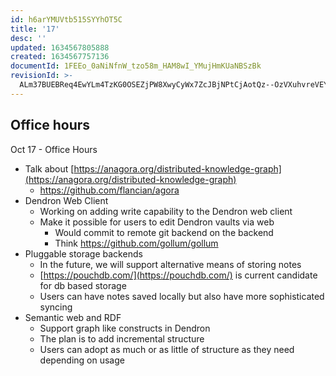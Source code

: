 ```yaml
---
id: h6arYMUVtb515SYYhOT5C
title: '17'
desc: ''
updated: 1634567805888
created: 1634567757136
documentId: 1FEEo_0aNiNfnW_tzo58m_HAM8wI_YMujHmKUaNBSzBk
revisionId: >-
  ALm37BUEBReq4EwYLm4TzKG0OSEZjPW8XwyCyWx7ZcJBjNPtCjAotQz--OzVXuhvreVEYYWGI1GdGdCPaVo63A
---
```



##  Office hours

Oct 17 - Office Hours

- Talk about [https://anagora.org/distributed-knowledge-graph](https://anagora.org/distributed-knowledge-graph)
  - https://github.com/flancian/agora
- Dendron Web Client
  - Working on adding write capability to the Dendron web client
  - Make it possible for users to edit Dendron vaults via web
    - Would commit to remote git backend on the backend
    - Think https://github.com/gollum/gollum
- Pluggable storage backends
  - In the future, we will support alternative means of storing notes
  - [https://pouchdb.com/](https://pouchdb.com/) is current candidate for db based storage
  - Users can have notes saved locally but also have more sophisticated syncing 
- Semantic web and RDF
  - Support graph like constructs in Dendron
  - The plan is to add incremental structure
  - Users can adopt as much or as little of structure as they need depending on usage

